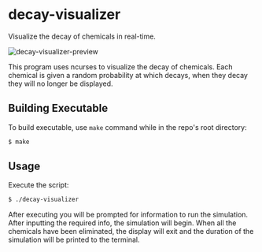 # decay-visualizer
Visualize the decay of chemicals in real-time.

![decay-visualizer-preview](https://github.com/user-attachments/assets/585b5fa8-e2c3-44e5-a977-0025a27a00d3)

This program uses ncurses to visualize the decay of chemicals. Each chemical is given a random probability at which decays, when they decay they will no longer be displayed.

## Building Executable
To build executable, use `make` command while in the repo's root directory:
```bash
$ make
```

## Usage
Execute the script:
```bash
$ ./decay-visualizer
```

After executing you will be prompted for information to run the simulation.<br>
After inputting the required info, the simulation will begin. When all the chemicals have been eliminated, the display will exit and the duration of the simulation will be printed to the terminal.

